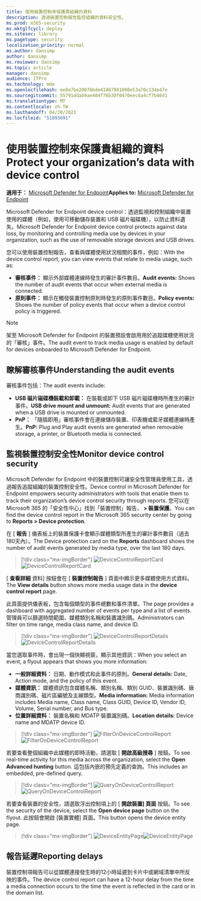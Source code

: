 ```yaml
---
title: 使用裝置控制來保護貴組織的資料
description: 透過裝置控制報告監控組織的資料安全性。
ms.prod: m365-security
ms.mktglfcycl: deploy
ms.sitesec: library
ms.pagetype: security
localization_priority: normal
ms.author: dansimp
author: dansimp
ms.reviewer: dansimp
ms.topic: article
manager: dansimp
audience: ITPro
ms.technology: mde
ms.openlocfilehash: ee8e7be20076bde41867981008e53a70c134e47e
ms.sourcegitcommit: 55791ddab9ae484f76b30f0470eec8a4cf7b46d1
ms.translationtype: MT
ms.contentlocale: zh-TW
ms.lasthandoff: 04/20/2021
ms.locfileid: "51893691"
---
```

# <a name="protect-your-organizations-data-with-device-control"></a><span data-ttu-id="7bcd4-103">使用裝置控制來保護貴組織的資料</span><span class="sxs-lookup"><span data-stu-id="7bcd4-103">Protect your organization’s data with device control</span></span>

<span data-ttu-id="7bcd4-104">**適用于：** [Microsoft Defender for Endpoint](https://go.microsoft.com/fwlink/p/?linkid=2069559)</span><span class="sxs-lookup"><span data-stu-id="7bcd4-104">**Applies to:** [Microsoft Defender for Endpoint](https://go.microsoft.com/fwlink/p/?linkid=2069559)</span></span>

<span data-ttu-id="7bcd4-105">Microsoft Defender for Endpoint device control：透過監視和控制組織中裝置使用的媒體（例如，使用可移動儲存裝置和 USB 磁片磁碟機），以防止資料遺失。</span><span class="sxs-lookup"><span data-stu-id="7bcd4-105">Microsoft Defender for Endpoint device control protects against data loss, by monitoring and controlling media use by devices in your organization, such as the use of removable storage devices and USB drives.</span></span>

<span data-ttu-id="7bcd4-106">您可以使用裝置控制報告，查看與媒體使用狀況相關的事件，例如：</span><span class="sxs-lookup"><span data-stu-id="7bcd4-106">With the device control report, you can view events that relate to media usage, such as:</span></span>

- <span data-ttu-id="7bcd4-107">**審核事件：** 顯示外部媒體連線時發生的審計事件數目。</span><span class="sxs-lookup"><span data-stu-id="7bcd4-107">**Audit events:** Shows the number of audit events that occur when external media is connected.</span></span>
- <span data-ttu-id="7bcd4-108">**原則事件：** 顯示在觸發裝置控制原則時發生的原則事件數目。</span><span class="sxs-lookup"><span data-stu-id="7bcd4-108">**Policy events:** Shows the number of policy events that occur when a device control policy is triggered.</span></span>

> [!NOTE]
> <span data-ttu-id="7bcd4-109">架至 Microsoft Defender for Endpoint 的裝置預設會啟用用於追蹤媒體使用狀況的「審核」事件。</span><span class="sxs-lookup"><span data-stu-id="7bcd4-109">The audit event to track media usage is enabled by default for devices onboarded to Microsoft Defender for Endpoint.</span></span>

## <a name="understanding-the-audit-events"></a><span data-ttu-id="7bcd4-110">瞭解審核事件</span><span class="sxs-lookup"><span data-stu-id="7bcd4-110">Understanding the audit events</span></span>

<span data-ttu-id="7bcd4-111">審核事件包括：</span><span class="sxs-lookup"><span data-stu-id="7bcd4-111">The audit events include:</span></span>

- <span data-ttu-id="7bcd4-112">**USB 磁片磁碟機裝載和卸載：** 在裝載或卸下 USB 磁片磁碟機時所產生的審計事件。</span><span class="sxs-lookup"><span data-stu-id="7bcd4-112">**USB drive mount and unmount:** Audit events that are generated when a USB drive is mounted or unmounted.</span></span>
- <span data-ttu-id="7bcd4-113">**PnP：** 「隨插即用」審核事件會在連線儲存裝置、印表機或藍牙媒體連線時產生。</span><span class="sxs-lookup"><span data-stu-id="7bcd4-113">**PnP:** Plug and Play audit events are generated when removable storage, a printer, or Bluetooth media is connected.</span></span>

## <a name="monitor-device-control-security"></a><span data-ttu-id="7bcd4-114">監視裝置控制安全性</span><span class="sxs-lookup"><span data-stu-id="7bcd4-114">Monitor device control security</span></span>

<span data-ttu-id="7bcd4-115">Microsoft Defender for Endpoint 中的裝置控制可讓安全性管理員使用工具，透過報告追蹤組織的裝置控制安全性。</span><span class="sxs-lookup"><span data-stu-id="7bcd4-115">Device control in Microsoft Defender for Endpoint empowers security administrators with tools that enable them to track their organization’s device control security through reports.</span></span> <span data-ttu-id="7bcd4-116">您可以在 Microsoft 365 的「安全性中心」找到「裝置控制」報告， **> 裝置保護**。</span><span class="sxs-lookup"><span data-stu-id="7bcd4-116">You can find the device control report in the Microsoft 365 security center by going to **Reports > Device protection**.</span></span>

<span data-ttu-id="7bcd4-117">在 [ **報告** ] 儀表板上的裝置保護卡會顯示媒體類型所產生的審計事件數目（過去180天內）。</span><span class="sxs-lookup"><span data-stu-id="7bcd4-117">The Device protection card on the **Reports** dashboard shows the number of audit events generated by media type, over the last 180 days.</span></span>

> [!div class="mx-imgBorder"]
> <span data-ttu-id="7bcd4-118">![DeviceControlReportCard](images/devicecontrolcard.png)</span><span class="sxs-lookup"><span data-stu-id="7bcd4-118">![DeviceControlReportCard](images/devicecontrolcard.png)</span></span>

<span data-ttu-id="7bcd4-119">[ **查看詳細** 資料] 按鈕會在 [ **裝置控制報告** ] 頁面中顯示更多媒體使用方式資料。</span><span class="sxs-lookup"><span data-stu-id="7bcd4-119">The **View details** button shows more media usage data in the **device control report** page.</span></span>

<span data-ttu-id="7bcd4-120">此頁面提供儀表板，包含每個類型的事件總數和事件清單。</span><span class="sxs-lookup"><span data-stu-id="7bcd4-120">The page provides a dashboard with aggregated number of events per type and a list of events.</span></span> <span data-ttu-id="7bcd4-121">管理員可以篩選時間範圍、媒體類別名稱和裝置識別碼。</span><span class="sxs-lookup"><span data-stu-id="7bcd4-121">Administrators can filter on time range, media class name, and device ID.</span></span>

> [!div class="mx-imgBorder"]
> <span data-ttu-id="7bcd4-122">![DeviceControlReportDetails](images/Detaileddevicecontrolreport.png)</span><span class="sxs-lookup"><span data-stu-id="7bcd4-122">![DeviceControlReportDetails](images/Detaileddevicecontrolreport.png)</span></span>

<span data-ttu-id="7bcd4-123">當您選取事件時，會出現一個快顯視窗，顯示其他資訊：</span><span class="sxs-lookup"><span data-stu-id="7bcd4-123">When you select an event, a flyout appears that shows you more information:</span></span>

- <span data-ttu-id="7bcd4-124">**一般詳細資料：** 日期、動作模式和此事件的原則。</span><span class="sxs-lookup"><span data-stu-id="7bcd4-124">**General details:** Date, Action mode, and the policy of this event.</span></span>
- <span data-ttu-id="7bcd4-125">**媒體資訊：** 媒體資訊包含媒體名稱、類別名稱、類別 GUID、裝置識別碼、廠商識別碼、磁片區編號及主線類型。</span><span class="sxs-lookup"><span data-stu-id="7bcd4-125">**Media information:** Media information includes Media name, Class name, Class GUID, Device ID, Vendor ID, Volume, Serial number, and Bus type.</span></span>
- <span data-ttu-id="7bcd4-126">**位置詳細資料：** 裝置名稱和 MDATP 裝置識別碼。</span><span class="sxs-lookup"><span data-stu-id="7bcd4-126">**Location details:** Device name and MDATP device ID.</span></span>

> [!div class="mx-imgBorder"]
> <span data-ttu-id="7bcd4-127">![FilterOnDeviceControlReport](images/devicecontrolreportfilter.png)</span><span class="sxs-lookup"><span data-stu-id="7bcd4-127">![FilterOnDeviceControlReport](images/devicecontrolreportfilter.png)</span></span>

<span data-ttu-id="7bcd4-128">若要查看整個組織中此媒體的即時活動，請選取 [ **開啟高級搜尋** ] 按鈕。</span><span class="sxs-lookup"><span data-stu-id="7bcd4-128">To see real-time activity for this media across the organization, select the **Open Advanced hunting** button.</span></span> <span data-ttu-id="7bcd4-129">這包括內嵌的預先定義的查詢。</span><span class="sxs-lookup"><span data-stu-id="7bcd4-129">This includes an embedded, pre-defined query.</span></span>

> [!div class="mx-imgBorder"]
> <span data-ttu-id="7bcd4-130">![QueryOnDeviceControlReport](images/Devicecontrolreportquery.png)</span><span class="sxs-lookup"><span data-stu-id="7bcd4-130">![QueryOnDeviceControlReport](images/Devicecontrolreportquery.png)</span></span>

<span data-ttu-id="7bcd4-131">若要查看裝置的安全性，請選取浮出控制項上的 [ **開啟裝置] 頁面** 按鈕。</span><span class="sxs-lookup"><span data-stu-id="7bcd4-131">To see the security of the device, select the **Open device page** button on the flyout.</span></span> <span data-ttu-id="7bcd4-132">此按鈕會開啟 [裝置實體] 頁面。</span><span class="sxs-lookup"><span data-stu-id="7bcd4-132">This button opens the device entity page.</span></span>

> [!div class="mx-imgBorder"]
> <span data-ttu-id="7bcd4-133">![DeviceEntityPage](images/Devicesecuritypage.png)</span><span class="sxs-lookup"><span data-stu-id="7bcd4-133">![DeviceEntityPage](images/Devicesecuritypage.png)</span></span>

## <a name="reporting-delays"></a><span data-ttu-id="7bcd4-134">報告延遲</span><span class="sxs-lookup"><span data-stu-id="7bcd4-134">Reporting delays</span></span>

<span data-ttu-id="7bcd4-135">裝置控制項報告可以從媒體連接發生時的12小時延遲到卡片中或網域清單中所反映的事件。</span><span class="sxs-lookup"><span data-stu-id="7bcd4-135">The device control report can have a 12-hour delay from the time a media connection occurs to the time the event is reflected in the card or in the domain list.</span></span>
